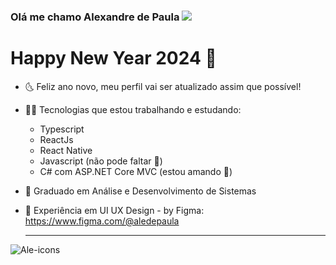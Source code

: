 ### Olá me chamo Alexandre de Paula <img src="https://img.icons8.com/arcade/32/000000/pizza.png"/>

<h1> Happy New Year 2024 💎 </h1>

- 🌜 Feliz ano novo, meu perfil vai ser atualizado assim que possível!

- 👨‍💻 Tecnologias que estou trabalhando e estudando:
    - Typescript
    - ReactJs
    - React Native
    - Javascript (não pode faltar 📌)
    - C# com ASP.NET Core MVC (estou amando 💙)

- 🥇 Graduado em Análise e Desenvolvimento de Sistemas
- 🎨 Experiência em UI UX Design - by Figma: https://www.figma.com/@aledepaula

  <hr>

![Ale-icons](https://github.com/aledepaulaaa/aledepaulaaa/assets/88629170/d8020496-4aa2-475a-8b1d-5cae545e4aa4)


